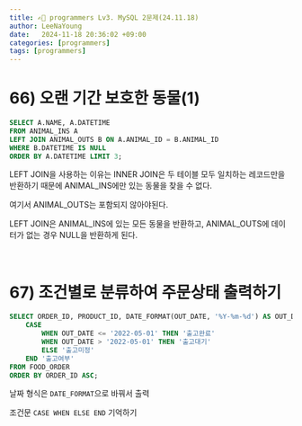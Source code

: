 ```yaml
---
title: ✍🏻 programmers Lv3. MySQL 2문제(24.11.18)
author: LeeNaYoung
date:   2024-11-18 20:36:02 +09:00
categories: [programmers]
tags: [programmers]
---
```


# 66) 오랜 기간 보호한 동물(1)

```sql
SELECT A.NAME, A.DATETIME
FROM ANIMAL_INS A 
LEFT JOIN ANIMAL_OUTS B ON A.ANIMAL_ID = B.ANIMAL_ID
WHERE B.DATETIME IS NULL
ORDER BY A.DATETIME LIMIT 3;
```

LEFT JOIN을 사용하는 이유는 INNER JOIN은 두 테이블 모두 일치하는 레코드만을 반환하기 때문에 ANIMAL_INS에만 있는 동물을 찾을 수 없다.

여기서 ANIMAL_OUTS는 포함되지 않아야된다.

LEFT JOIN은 ANIMAL_INS에 있는 모든 동물을 반환하고, ANIMAL_OUTS에 데이터가 없는 경우 NULL을 반환하게 된다.

<br>

# 67) 조건별로 분류하여 주문상태 출력하기

```sql
SELECT ORDER_ID, PRODUCT_ID, DATE_FORMAT(OUT_DATE, '%Y-%m-%d') AS OUT_DATE, 
    CASE
        WHEN OUT_DATE <= '2022-05-01' THEN '출고완료'
        WHEN OUT_DATE > '2022-05-01' THEN '출고대기'
        ELSE '출고미정'
    END '출고여부'
FROM FOOD_ORDER
ORDER BY ORDER_ID ASC;
```

날짜 형식은 	`DATE_FORMAT`으로 바꿔서 출력

조건문 `CASE WHEN ELSE END` 기억하기